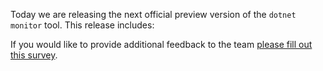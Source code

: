 Today we are releasing the next official preview version of the `dotnet monitor` tool. This release includes:





If you would like to provide additional feedback to the team [please fill out this survey](https://aka.ms/dotnet-monitor-survey?src=rn).